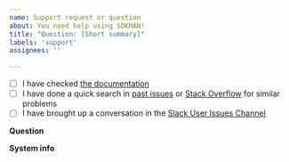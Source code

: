 ```yaml
---
name: Support request or question
about: You need help using SDKMAN!
title: "Question: [Short summary]"
labels: 'support'
assignees: ''

---
```

<!-- Thank you for using SDKMAN!. We want to help users using the software, but we also try to avoid filling the issue tracker with too many support requests. We kindly ask you to use our Slack channel #user-issues before posting.

Please consider the following things. Note, that ignoring all of these might lead to the issue simply being closed. -->

- [ ] I have checked [the documentation](https://sdkman.io/usage)
- [ ] I have done a quick search in [past issues](https://github.com/rclone/rclone/issues?q=) or [Stack Overflow](https://stackoverflow.com/questions/tagged/sdkman) for similar problems
- [ ] I have brought up a conversation in the [Slack User Issues Channel](https://sdkman.slack.com/app_redirect?channel=user-issues)

**Question**
<!-- A clear and concise description of the issue you are encountering -->

**System info**
<!-- Please add relevant information about your system:
- OS (e.g. Windows, Linux, Mac, Cygwin, WSL, etc.) and version
- Shell and version (e.g. `bash --version`/`zsh --version`)
- The output of `sdk version`
-->
